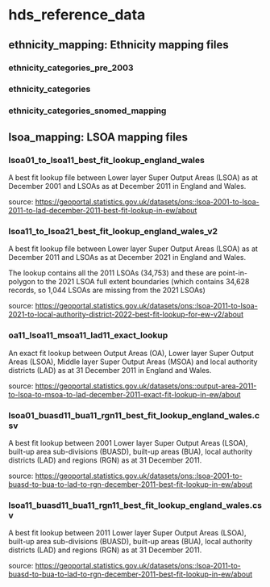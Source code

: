 # hds_reference_data

## ethnicity_mapping: Ethnicity mapping files

### ethnicity_categories_pre_2003
### ethnicity_categories
### ethnicity_categories_snomed_mapping

## lsoa_mapping: LSOA mapping files

### lsoa01_to_lsoa11_best_fit_lookup_england_wales
A best fit lookup file between Lower layer Super Output Areas (LSOA) as at December 2001 and LSOAs as at December 2011 in England and Wales.

source: https://geoportal.statistics.gov.uk/datasets/ons::lsoa-2001-to-lsoa-2011-to-lad-december-2011-best-fit-lookup-in-ew/about

### lsoa11_to_lsoa21_best_fit_lookup_england_wales_v2
A best fit lookup file between Lower layer Super Output Areas (LSOA) as at December 2011 and LSOAs as at December 2021 in England and Wales.

The lookup contains all the 2011 LSOAs (34,753) and these are point-in-polygon to the 2021 LSOA full extent boundaries (which contains 34,628 records, so 1,044 LSOAs are missing from the 2021 LSOAs)

source: https://geoportal.statistics.gov.uk/datasets/ons::lsoa-2011-to-lsoa-2021-to-local-authority-district-2022-best-fit-lookup-for-ew-v2/about


### oa11_lsoa11_msoa11_lad11_exact_lookup

An exact fit lookup between Output Areas (OA), Lower layer Super Output Areas (LSOA), Middle layer Super Output Areas (MSOA) and local authority districts (LAD) as at 31 December 2011 in England and Wales.

source: https://geoportal.statistics.gov.uk/datasets/ons::output-area-2011-to-lsoa-to-msoa-to-lad-december-2011-exact-fit-lookup-in-ew/about

### lsoa01_buasd11_bua11_rgn11_best_fit_lookup_england_wales.csv

A best fit lookup between 2001 Lower layer Super Output Areas (LSOA), built-up area sub-divisions (BUASD), built-up areas (BUA), local authority districts (LAD) and regions (RGN) as at 31 December 2011.

source: https://geoportal.statistics.gov.uk/datasets/ons::lsoa-2001-to-buasd-to-bua-to-lad-to-rgn-december-2011-best-fit-lookup-in-ew/about

### lsoa11_buasd11_bua11_rgn11_best_fit_lookup_england_wales.csv

A best fit lookup between 2011 Lower layer Super Output Areas (LSOA), built-up area sub-divisions (BUASD), built-up areas (BUA), local authority districts (LAD) and regions (RGN) as at 31 December 2011.

source: https://geoportal.statistics.gov.uk/datasets/ons::lsoa-2011-to-buasd-to-bua-to-lad-to-rgn-december-2011-best-fit-lookup-in-ew/about
